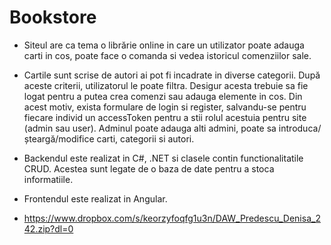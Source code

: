# Bookstore

- Siteul are ca tema o librărie online in care un utilizator poate adauga carti in cos, poate face o comanda si vedea istoricul comenziilor sale.
- Cartile sunt scrise de autori ai pot fi incadrate in diverse categorii. După aceste criterii, utilizatorul le poate filtra. Desigur acesta trebuie sa fie logat pentru a putea crea comenzi sau adauga elemente in cos. Din acest motiv, exista formulare de login si register, salvandu-se pentru fiecare individ un accessToken pentru a stii rolul acestuia pentru site (admin sau user). Adminul poate adauga alti admini, poate sa introduca/șteargă/modifice carti, categorii si autori.
- Backendul este realizat in C#, .NET si clasele contin functionalitatile CRUD. Acestea sunt legate de o baza de date pentru a stoca informatiile.
- Frontendul este realizat in Angular.

- https://www.dropbox.com/s/keorzyfoqfg1u3n/DAW_Predescu_Denisa_242.zip?dl=0

